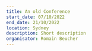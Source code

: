 ```yaml
---
title: An old Conference
start_date: 07/10/2022
end_date: 21/10/2022
location: Sydney
description: Short description
organisator: Romain Beucher
---
```


